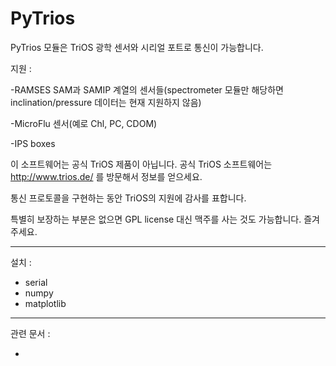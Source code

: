 PyTrios
=======

PyTrios 모듈은 TriOS 광학 센서와 시리얼 포트로 통신이 가능합니다.

지원 : 

-RAMSES SAM과 SAMIP 계열의 센서들(spectrometer 모듈만 해당하면 inclination/pressure 데이터는 현재 지원하지 않음)

-MicroFlu 센서(예로 Chl, PC, CDOM)

-IPS boxes 



이 소프트웨어는 공식 TriOS 제품이 아닙니다. 공식 TriOS 소프트웨어는 http://www.trios.de/ 를 방문해서 정보를 얻으세요.

통신 프로토콜을 구현하는 동안 TriOS의 지원에 감사를 표합니다.

특별히 보장하는 부분은 없으면 GPL license 대신 맥주를 사는 것도 가능합니다. 즐겨주세요.

----
설치 : 
 * serial
 * numpy
 * matplotlib

----
관련 문서 :
 * [](http://www.trios.de/index.php?eID=tx_nawsecuredl&u=0&g=0&t=1506217611&hash=32d2f0765b5cc3c2fbfa1fcf86f7951b3e41d726&file=uploads/tx_cccascatalog/files/d02-010en201704_brochure_ramses.pdf)
